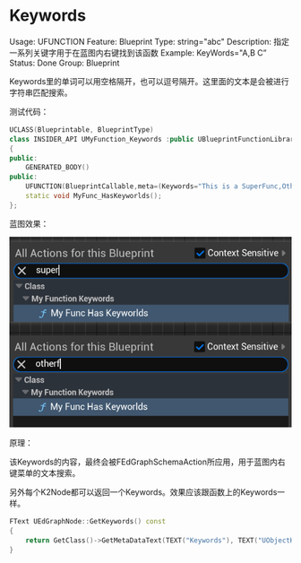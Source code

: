 # Keywords

Usage: UFUNCTION
Feature: Blueprint
Type: string="abc"
Description: 指定一系列关键字用于在蓝图内右键找到该函数
Example: KeyWords="A,B C”
Status: Done
Group: Blueprint

Keywords里的单词可以用空格隔开，也可以逗号隔开。这里面的文本是会被进行字符串匹配搜索。

测试代码：

```cpp
UCLASS(Blueprintable, BlueprintType)
class INSIDER_API UMyFunction_Keywords :public UBlueprintFunctionLibrary
{
public:
	GENERATED_BODY()
public:
	UFUNCTION(BlueprintCallable,meta=(Keywords="This is a SuperFunc,OtherFunc"))
	static void MyFunc_HasKeyworlds();
};
```

蓝图效果：

![Untitled](Keywords/Untitled.png)

原理：

该Keywords的内容，最终会被FEdGraphSchemaAction所应用，用于蓝图内右键菜单的文本搜索。

另外每个K2Node都可以返回一个Keywords。效果应该跟函数上的Keywords一样。

```cpp
FText UEdGraphNode::GetKeywords() const
{
	return GetClass()->GetMetaDataText(TEXT("Keywords"), TEXT("UObjectKeywords"), GetClass()->GetFullGroupName(false));
}
```